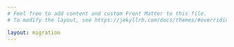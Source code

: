```yaml
---
# Feel free to add content and custom Front Matter to this file.
# To modify the layout, see https://jekyllrb.com/docs/themes/#overriding-theme-defaults

layout: migration
---
```

